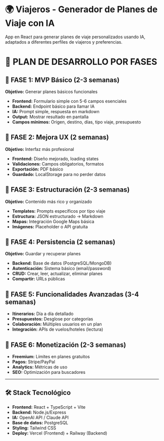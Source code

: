 # 🌍 Viajeros - Generador de Planes de Viaje con IA

App en React para generar planes de viaje personalizados usando IA, adaptados a diferentes perfiles de viajeros y preferencias.

# 🚀 **PLAN DE DESARROLLO POR FASES**

## 📌 **FASE 1: MVP Básico (2-3 semanas)**
**Objetivo:** Generar planes básicos funcionales
- **Frontend:** Formulario simple con 5-6 campos esenciales
- **Backend:** Endpoint básico para llamar IA
- **IA:** Prompt simple, respuesta en markdown
- **Output:** Mostrar resultado en pantalla
- **Campos mínimos:** Origen, destino, días, tipo viaje, presupuesto

## 📌 **FASE 2: Mejora UX (2 semanas)**
**Objetivo:** Interfaz más profesional
- **Frontend:** Diseño mejorado, loading states
- **Validaciones:** Campos obligatorios, formatos
- **Exportación:** PDF básico
- **Guardado:** LocalStorage para no perder datos

## 📌 **FASE 3: Estructuración (2-3 semanas)**
**Objetivo:** Contenido más rico y organizado
- **Templates:** Prompts específicos por tipo viaje
- **Estructura:** JSON estructurado → Markdown
- **Mapas:** Integración Google Maps básica
- **Imágenes:** Placeholder o API gratuita

## 📌 **FASE 4: Persistencia (2 semanas)**
**Objetivo:** Guardar y recuperar planes
- **Backend:** Base de datos (PostgreSQL/MongoDB)
- **Autenticación:** Sistema básico (email/password)
- **CRUD:** Crear, leer, actualizar, eliminar planes
- **Compartir:** URLs públicas

## 📌 **FASE 5: Funcionalidades Avanzadas (3-4 semanas)**
- **Itinerarios:** Día a día detallado
- **Presupuestos:** Desglose por categorías
- **Colaboración:** Múltiples usuarios en un plan
- **Integración:** APIs de vuelos/hoteles (lectura)

## 📌 **FASE 6: Monetización (2-3 semanas)**
- **Freemium:** Límites en planes gratuitos
- **Pagos:** Stripe/PayPal
- **Analytics:** Métricas de uso
- **SEO:** Optimización para buscadores

---

## 🛠️ **Stack Tecnológico**
- **Frontend:** React + TypeScript + Vite
- **Backend:** Node.js/Express
- **IA:** OpenAI API / Claude API
- **Base de datos:** PostgreSQL
- **Styling:** Tailwind CSS
- **Deploy:** Vercel (Frontend) + Railway (Backend)
